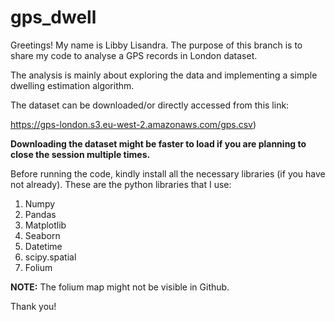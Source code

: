 # gps_dwell

Greetings! My name is Libby Lisandra.
The purpose of this branch is to share my code to analyse a GPS records in London dataset.

The analysis is mainly about exploring the data and implementing a simple dwelling estimation algorithm.

The dataset can be downloaded/or directly accessed from this link: 

https://gps-london.s3.eu-west-2.amazonaws.com/gps.csv)

**Downloading the dataset might be faster to load if you are planning to close the session multiple times.**

Before running the code, kindly install all the necessary libraries (if you have not already).
These are the python libraries that I use:
1. Numpy
2. Pandas
3. Matplotlib
4. Seaborn
5. Datetime
6. scipy.spatial
7. Folium

**NOTE:** The folium map might not be visible in Github. 

Thank you!
